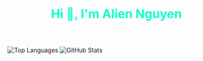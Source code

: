 <h1 align="center" style="color: #00ffcc;">Hi 👋, I'm Alien Nguyen</h1>
<h3 align="center" style="color: #ffffff;">A passionate backend developer from VietNam</h3>


<p>
  <img align="left" src="https://github-readme-stats.vercel.app/api/top-langs?username=minhnghi123&show_icons=true&locale=en&layout=compact&theme=radical" alt="Top Languages" />
</p>

<p>
  <img align="center" src="https://github-readme-stats.vercel.app/api?username=minhnghi123&show_icons=true&locale=en&theme=radical" alt="GitHub Stats" />
</p>

